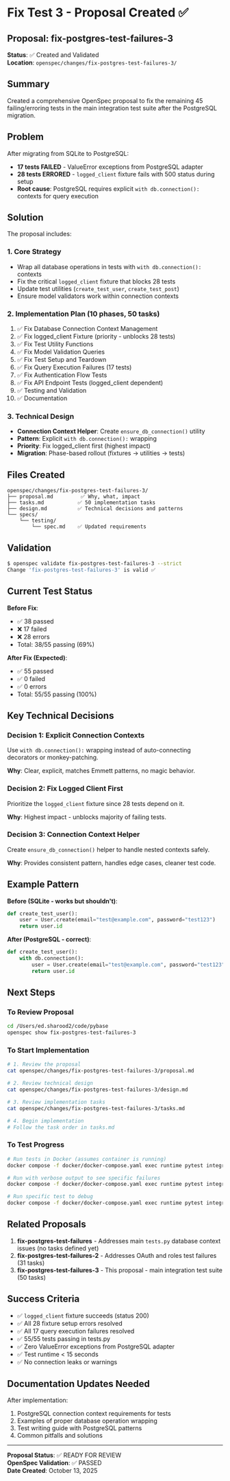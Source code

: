 # Fix Test 3 - Proposal Created ✅

## Proposal: fix-postgres-test-failures-3

**Status**: ✅ Created and Validated  
**Location**: `openspec/changes/fix-postgres-test-failures-3/`

## Summary

Created a comprehensive OpenSpec proposal to fix the remaining 45 failing/erroring tests in the main integration test suite after the PostgreSQL migration.

## Problem

After migrating from SQLite to PostgreSQL:
- **17 tests FAILED** - ValueError exceptions from PostgreSQL adapter
- **28 tests ERRORED** - `logged_client` fixture fails with 500 status during setup
- **Root cause**: PostgreSQL requires explicit `with db.connection():` contexts for query execution

## Solution

The proposal includes:

### 1. Core Strategy
- Wrap all database operations in tests with `with db.connection():` contexts
- Fix the critical `logged_client` fixture that blocks 28 tests
- Update test utilities (`create_test_user`, `create_test_post`)
- Ensure model validators work within connection contexts

### 2. Implementation Plan (10 phases, 50 tasks)
1. ✅ Fix Database Connection Context Management
2. ✅ Fix logged_client Fixture (priority - unblocks 28 tests)
3. ✅ Fix Test Utility Functions
4. ✅ Fix Model Validation Queries
5. ✅ Fix Test Setup and Teardown
6. ✅ Fix Query Execution Failures (17 tests)
7. ✅ Fix Authentication Flow Tests
8. ✅ Fix API Endpoint Tests (logged_client dependent)
9. ✅ Testing and Validation
10. ✅ Documentation

### 3. Technical Design
- **Connection Context Helper**: Create `ensure_db_connection()` utility
- **Pattern**: Explicit `with db.connection():` wrapping
- **Priority**: Fix logged_client first (highest impact)
- **Migration**: Phase-based rollout (fixtures → utilities → tests)

## Files Created

```
openspec/changes/fix-postgres-test-failures-3/
├── proposal.md         ✅ Why, what, impact
├── tasks.md           ✅ 50 implementation tasks
├── design.md          ✅ Technical decisions and patterns
└── specs/
    └── testing/
        └── spec.md    ✅ Updated requirements
```

## Validation

```bash
$ openspec validate fix-postgres-test-failures-3 --strict
Change 'fix-postgres-test-failures-3' is valid ✅
```

## Current Test Status

**Before Fix**:
- ✅ 38 passed
- ❌ 17 failed
- ❌ 28 errors
- Total: 38/55 passing (69%)

**After Fix (Expected)**:
- ✅ 55 passed
- ✅ 0 failed
- ✅ 0 errors
- Total: 55/55 passing (100%)

## Key Technical Decisions

### Decision 1: Explicit Connection Contexts
Use `with db.connection():` wrapping instead of auto-connecting decorators or monkey-patching.

**Why**: Clear, explicit, matches Emmett patterns, no magic behavior.

### Decision 2: Fix Logged Client First
Prioritize the `logged_client` fixture since 28 tests depend on it.

**Why**: Highest impact - unblocks majority of failing tests.

### Decision 3: Connection Context Helper
Create `ensure_db_connection()` helper to handle nested contexts safely.

**Why**: Provides consistent pattern, handles edge cases, cleaner test code.

## Example Pattern

**Before (SQLite - works but shouldn't)**:
```python
def create_test_user():
    user = User.create(email="test@example.com", password="test123")
    return user.id
```

**After (PostgreSQL - correct)**:
```python
def create_test_user():
    with db.connection():
        user = User.create(email="test@example.com", password="test123")
        return user.id
```

## Next Steps

### To Review Proposal
```bash
cd /Users/ed.sharood2/code/pybase
openspec show fix-postgres-test-failures-3
```

### To Start Implementation
```bash
# 1. Review the proposal
cat openspec/changes/fix-postgres-test-failures-3/proposal.md

# 2. Review technical design
cat openspec/changes/fix-postgres-test-failures-3/design.md

# 3. Review implementation tasks
cat openspec/changes/fix-postgres-test-failures-3/tasks.md

# 4. Begin implementation
# Follow the task order in tasks.md
```

### To Test Progress
```bash
# Run tests in Docker (assumes container is running)
docker compose -f docker/docker-compose.yaml exec runtime pytest integration_tests/tests.py -v

# Run with verbose output to see specific failures
docker compose -f docker/docker-compose.yaml exec runtime pytest integration_tests/tests.py -vv

# Run specific test to debug
docker compose -f docker/docker-compose.yaml exec runtime pytest integration_tests/tests.py -k test_login -vv
```

## Related Proposals

1. **fix-postgres-test-failures** - Addresses main `tests.py` database context issues (no tasks defined yet)
2. **fix-postgres-test-failures-2** - Addresses OAuth and roles test failures (31 tasks)
3. **fix-postgres-test-failures-3** - This proposal - main integration test suite (50 tasks)

## Success Criteria

- ✅ `logged_client` fixture succeeds (status 200)
- ✅ All 28 fixture setup errors resolved
- ✅ All 17 query execution failures resolved
- ✅ 55/55 tests passing in tests.py
- ✅ Zero ValueError exceptions from PostgreSQL adapter
- ✅ Test runtime < 15 seconds
- ✅ No connection leaks or warnings

## Documentation Updates Needed

After implementation:
1. PostgreSQL connection context requirements for tests
2. Examples of proper database operation wrapping
3. Test writing guide with PostgreSQL patterns
4. Common pitfalls and solutions

---

**Proposal Status**: ✅ READY FOR REVIEW  
**OpenSpec Validation**: ✅ PASSED  
**Date Created**: October 13, 2025

